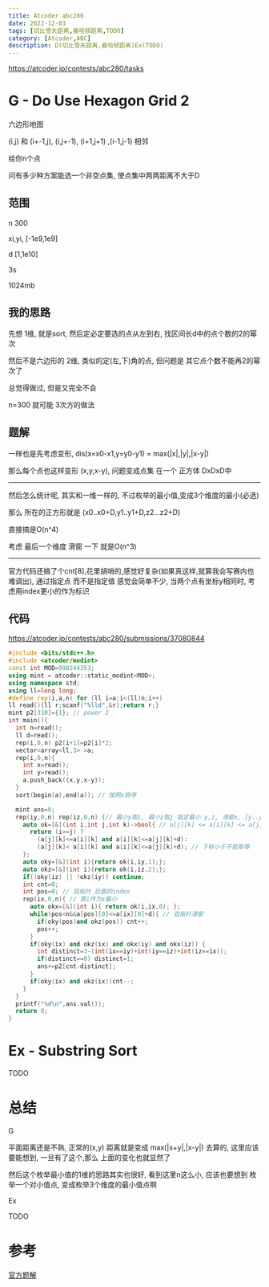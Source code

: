 ```yaml
---
title: Atcoder abc280
date: 2022-12-03
tags: [切比雪夫距离,曼哈顿距离,TODO]
category: [Atcoder,ABC]
description: D(切比雪夫距离,曼哈顿距离)Ex(TODO)
---
```


https://atcoder.jp/contests/abc280/tasks

# G - Do Use Hexagon Grid 2

六边形地图

(i,j) 和 (i+-1,j), (i,j+-1), (i+1,j+1) ,(i-1,j-1) 相邻

给你n个点

问有多少种方案能选一个非空点集, 使点集中两两距离不大于D

## 范围

n 300

xi,yi, [-1e9,1e9]

d [1,1e10]

3s

1024mb

## 我的思路

先想 1维, 就是sort, 然后定必定要选的点从左到右, 找区间长d中的点个数的2的幂次 

然后不是六边形的 2维, 类似的定(左,下)角的点, 但问题是 其它点个数不能再2的幂次了

总觉得做过, 但是又完全不会

n=300 就可能 3次方的做法

## 题解

一样也是先考虑变形, dis(x=x0-x1,y=y0-y1) = max(|x|,|y|,|x-y|)

那么每个点也这样变形 (x,y,x-y), 问题变成点集 在一个 正方体 DxDxD中

---

然后怎么统计呢, 其实和一维一样的, 不过枚举的最小值,变成3个维度的最小(必选)

那么 所在的正方形就是 (x0..x0+D,y1..y1+D,z2...z2+D)

直接搞是O(n^4)

考虑 最后一个维度 滑窗 一下 就是O(n^3)

---

官方代码还搞了个cnt[8],花里胡哨的,感觉好复杂(如果真这样,就算我会写赛内也难调出), 通过指定点 而不是指定值 感觉会简单不少, 当两个点有坐标y相同时, 考虑用index更小的作为标识

## 代码

https://atcoder.jp/contests/abc280/submissions/37080844

```cpp
#include <bits/stdc++.h>
#include <atcoder/modint>
const int MOD=998244353;
using mint = atcoder::static_modint<MOD>;
using namespace std;
using ll=long long;
#define rep(i,a,n) for (ll i=a;i<(ll)n;i++)
ll read(){ll r;scanf("%lld",&r);return r;}
mint p2[310]={1}; // power 2
int main(){
  int n=read();
  ll d=read();
  rep(i,0,n) p2[i+1]=p2[i]*2;
  vector<array<ll,3> >a;
  rep(i,0,n){
    int x=read();
    int y=read();
    a.push_back({x,y,x-y});
  }
  sort(begin(a),end(a)); // 按照x排序

  mint ans=0;
  rep(iy,0,n) rep(iz,0,n) {// 最小y取i, 最小z取j 指定最小 y,z, 滑窗x, [y..y+d,z..z+d]
    auto ok=[&](int i,int j,int k)->bool{ // a[j][k] <= a[i][k] <= a[j][k]+d ?
      return (i>=j) ?
        (a[j][k]<=a[i][k] and a[i][k]<=a[j][k]+d):
        (a[j][k]< a[i][k] and a[i][k]<=a[j][k]+d); // 下标小于不能取等
    };
    auto oky=[&](int i){return ok(i,iy,1);};
    auto okz=[&](int i){return ok(i,iz,2);};
    if(!oky(iz) || !okz(iy)) continue;
    int cnt=0;
    int pos=0; // 双指针 后面的index
    rep(ix,0,n){ // 第i作为x最小
      auto okx=[&](int i){ return ok(i,ix,0); };
      while(pos<n&&a[pos][0]<=a[ix][0]+d){ // 双指针滑窗
        if(oky(pos)and okz(pos)) cnt++;
        pos++;
      }
      if(oky(ix) and okz(ix) and okx(iy) and okx(iz)) {
        int distinct=3-(int(ix==iy)+int(iy==iz)+int(iz==ix));
        if(distinct==0) distinct=1;
        ans+=p2[cnt-distinct];
      }
      if(oky(ix) and okz(ix))cnt--;
    }
  }
  printf("%d\n",ans.val());
  return 0;
}
```

# Ex - Substring Sort

TODO

# 总结

G

平面距离还是不熟,  正常的(x,y) 距离就是变成 max(|x+y|,|x-y|) 去算的, 这里应该要能想到, 一旦有了这个,那么 上面的变化也就显然了

然后这个枚举最小值的1维的思路其实也很好, 看到这里n这么小, 应该也要想到 枚举一个对小值点, 变成枚举3个维度的最小值点啊

Ex

TODO


# 参考

[官方题解](https://atcoder.jp/contests/abc280/editorial)
